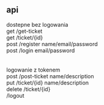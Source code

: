 ## api

dostepne bez logowania<br>
get /get-ticket<br>
get /ticket/{id}<br>
post /register name/email/password<br>
post /login email/password<br>
<br>
<br>
logowanie z tokenem<br>
post /post-ticket name/description<br>
put /ticket/{id} name/description<br>
delete /ticket/{id}<br>
/logout<br>
